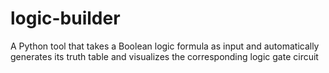 # logic-builder
A Python tool that takes a Boolean logic formula as input and automatically generates its truth table and visualizes the corresponding logic gate circuit

